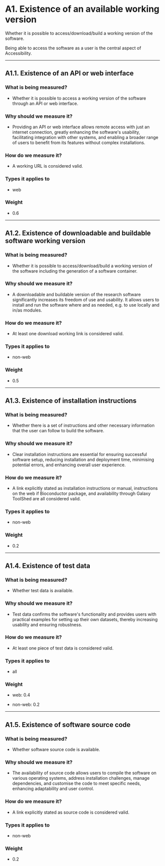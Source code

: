 # A1.  Existence of an available working version

Whether it is possible to access/download/build a working version of the software.  

Being able to access the software as a user is the central aspect of Accessibility.

--- 

## A1.1. Existence of an API or web interface

### What is being measured? 

- Whether it is possible to access a working version of the software through an API or web interface.


### Why should we measure it? 

- Providing an API or web interface allows remote access with just an internet connection, greatly enhancing the software's usability, facilitating integration with other systems, and enabling a broader range of users to benefit from its features without complex installations. 

### How do we measure it? 

- A working URL is considered valid. 


### Types it applies to 

- web

### Weight 

- 0.6

--- 


## A1.2. Existence of downloadable and buildable software working version 

### What is being measured?  

- Whether it is possible to access/download/build a working version of the software including the generation of a software container. 

### Why should we measure it?

- A downloadable and buildable version of the research software significantly increases its freedom of use and usability. It allows users to install and run the software where and as needed, e.g. to use locally and in/as modules. 

### How do we measure it? 

- At least one download working link is considered valid.


### Types it applies to 

- non-web

### Weight 

- 0.5

--- 

## A1.3. Existence of installation instructions 

### What is being measured? 

- Whether there is a set of instructions and other necessary information that the user can follow to build the software. 

### Why should we measure it? 

- Clear installation instructions are essential for ensuring successful software setup, reducing installation and deployment time, minimising potential errors, and enhancing overall user experience.  

### How do we measure it? 

-  A link explicitly stated as installation instructions or manual, instructions on the web if Bioconductor package, and availability through Galaxy ToolShed are all considered valid.


### Types it applies to

- non-web

### Weight 

- 0.2

--- 

    
## A1.4. Existence of test data 

### What is being measured? 

- Whether test data is available. 

### Why should we measure it? 

- Test data confirms the software's functionality and provides users with practical examples for setting up their own datasets, thereby increasing usability and ensuring robustness. 

### How do we measure it?

- At least one piece of test data is considered valid. 

### Types it applies to

- all

### Weight 

- web: 0.4 

- non-web: 0.2

--- 

    
## A1.5. Existence of software source code 

### What is being measured?  

- Whether software source code is available.

### Why should we measure it? 

- The availability of source code allows users to compile the software on various operating systems, address installation challenges, manage dependencies, and customise the code to meet specific needs, enhancing adaptability and user control. 

### How do we measure it? 

- A link explicitly stated as source code is considered valid. 

### Types it applies to 

- non-web

### Weight 

- 0.2